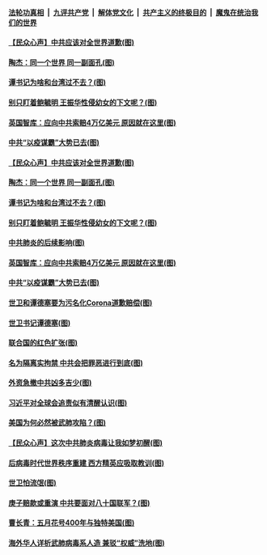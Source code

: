####  [法轮功真相](../../../../basic/blob/master/README.md?t=04140201) &nbsp;|&nbsp; [九评共产党](../../../../9ping.md/blob/master/README.md?t=04140201) &nbsp;|&nbsp; [解体党文化](../../../../jtdwh.md/blob/master/README.md?t=04140201)  &nbsp;|&nbsp; [共产主义的终极目的](../../../../gczydzjmd.md/blob/master/README.md?t=04140201) &nbsp;|&nbsp; [魔鬼在统治我们的世界](../../../../mgztzwmdsj.md/blob/master/README.md?t=04140201) 

#### [【民众心声】中共应该对全世界道歉(图)](../pages/p4/929159.md?t=04140201) 

#### [陶杰：同一个世界 同一副面孔(图)](../pages/p4/929582.md?t=04140201) 

#### [谭书记为啥和台湾过不去？(图)](../pages/p4/929580.md?t=04140201) 

#### [别只盯着鲍毓明 王振华性侵幼女的下文呢？(图)](../pages/p4/929578.md?t=04140201) 

#### [英国智库：应向中共索赔4万亿美元 原因就在这里(图)](../pages/p4/929585.md?t=04140201) 

#### [中共“以疫谋霸”大势已去(图)](../pages/p4/929478.md?t=04140201) 

#### [【民众心声】中共应该对全世界道歉(图)](../pages/p4/929159.md?t=04140201) 

#### [陶杰：同一个世界 同一副面孔(图)](../pages/p4/929582.md?t=04140201) 

#### [谭书记为啥和台湾过不去？(图)](../pages/p4/929580.md?t=04140201) 

#### [别只盯着鲍毓明 王振华性侵幼女的下文呢？(图)](../pages/p4/929578.md?t=04140201) 

#### [中共肺炎的后续影响(图)](../pages/p4/929576.md?t=04140201) 

#### [英国智库：应向中共索赔4万亿美元 原因就在这里(图)](../pages/p4/929585.md?t=04140201) 

#### [中共“以疫谋霸”大势已去(图)](../pages/p4/929478.md?t=04140201) 

#### [世卫和谭德塞要为污名化Corona道歉赔偿(图)](../pages/p4/929444.md?t=04140201) 

#### [世卫书记谭德塞(图)](../pages/p4/929483.md?t=04140201) 

#### [联合国的红色扩张(图)](../pages/p4/929476.md?t=04140201) 

#### [名为隔离实拘禁 中共会把罪恶进行到底(图)](../pages/p4/929426.md?t=04140201) 

#### [外资急撤中共凶多吉少(图)](../pages/p4/929488.md?t=04140201) 

#### [习近平对全球会追责似有清醒认识(图)](../pages/p4/929369.md?t=04140201) 

#### [美国为何必然被武肺攻陷？(图)](../pages/p4/929368.md?t=04140201) 

#### [【民众心声】这次中共肺炎病毒让我如梦初醒(图)](../pages/p4/928785.md?t=04140201) 

#### [后病毒时代世界秩序重建 西方精英应吸取教训(图)](../pages/p4/929364.md?t=04140201) 

#### [世卫怕流氓(图)](../pages/p4/929241.md?t=04140201) 

#### [庚子赔款或重演 中共要面对八十国联军？(图)](../pages/p4/929363.md?t=04140201) 

#### [曹长青：五月花号400年与独特美国(图)](../pages/p4/929352.md?t=04140201) 

#### [海外华人详析武肺病毒系人造 兼驳“权威”洗地(图)](../pages/p4/929233.md?t=04140201) 

